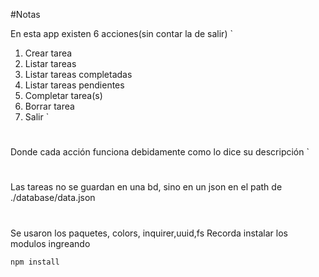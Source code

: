 #Notas

En esta app existen 6 acciones(sin contar la de salir)
`
1. Crear tarea
2. Listar tareas
3. Listar tareas completadas
4. Listar tareas pendientes
5. Completar tarea(s)
6. Borrar tarea
0. Salir
`

#
Donde cada acción funciona debidamente como lo dice su descripción
`
# 
Las tareas no se guardan en una bd, sino en un json en el path de ./database/data.json

#
Se usaron los paquetes, colors, inquirer,uuid,fs Recorda instalar los modulos ingreando

`npm install`